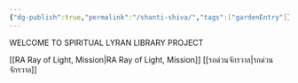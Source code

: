 ```yaml
---
{"dg-publish":true,"permalink":"/shanti-shiva/","tags":["gardenEntry"]}
---
```


WELCOME TO SPIRITUAL LYRAN LIBRARY PROJECT

[[RA Ray of Light, Mission\|RA Ray of Light, Mission]]
[[รถด่วนจักรวาล\|รถด่วนจักรวาล]]

